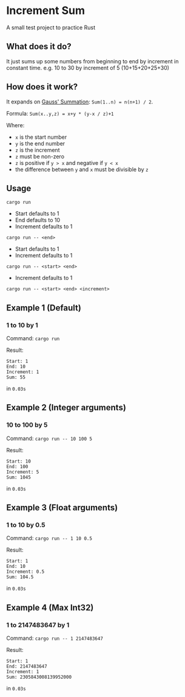 # Increment Sum
A small test project to practice Rust

## What does it do?
It just sums up some numbers from beginning to end by increment in constant time.
e.g. 10 to 30 by increment of 5 (10+15+20+25+30)

## How does it work?
It expands on [Gauss' Summation](https://letstalkscience.ca/educational-resources/backgrounders/gauss-summation): `Sum(1..n) = n(n+1) / 2`.


Formula: `Sum(x..y,z) = x+y * (y-x / z)+1`

Where:
- `x` is the start number
- `y` is the end number
- `z` is the increment
- `z` must be non-zero
- `z` is positive if `y > x` and negative if `y < x`
- the difference between `y` and `x` must be divisible by `z`

## Usage
`cargo run`
- Start defaults to 1
- End defaults to 10
- Increment defaults to 1

`cargo run -- <end>`
- Start defaults to 1
- Increment defaults to 1

`cargo run -- <start> <end>`
- Increment defaults to 1

`cargo run -- <start> <end> <increment>`

## Example 1 (Default)
### 1 to 10 by 1
Command: `cargo run`

Result:
```
Start: 1
End: 10
Increment: 1
Sum: 55
```
in `0.03s`

## Example 2 (Integer arguments)
### 10 to 100 by 5
Command: `cargo run -- 10 100 5`

Result:
```
Start: 10
End: 100
Increment: 5
Sum: 1045
```
in `0.03s`

## Example 3 (Float arguments)
### 1 to 10 by 0.5
Command: `cargo run -- 1 10 0.5`

Result:
```
Start: 1
End: 10
Increment: 0.5
Sum: 104.5
```
in `0.03s`

## Example 4 (Max Int32)
### 1 to 2147483647 by 1
Command: `cargo run -- 1 2147483647`

Result:
```
Start: 1
End: 2147483647
Increment: 1
Sum: 2305843008139952000
```
in `0.03s`